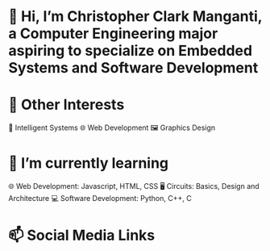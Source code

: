 # 👋 Hi, I’m Christopher Clark Manganti, a Computer Engineering major aspiring to specialize on Embedded Systems and Software Development

# 👀 Other Interests
📱 Intelligent Systems
🌐 Web Development
🖼 Graphics Design

# 🌱 I’m currently learning 
🌐 Web Development: Javascript, HTML, CSS
🖥 Circuits: Basics, Design and Architecture
💻 Software Development: Python, C++, C

# 📫 Social Media Links


